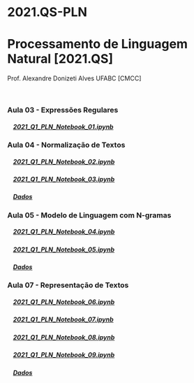 # 2021.QS-PLN
# Processamento de Linguagem Natural [2021.QS]

Prof. Alexandre Donizeti Alves
UFABC [CMCC]


<br>

### **Aula 03 - Expressões Regulares**

##### &nbsp;&nbsp;&nbsp; [2021_Q1_PLN_Notebook_01.ipynb](https://github.com/adalves-ufabc/2021.QS-PLN/blob/main/Aula%2003/2021_Q1_PLN_Notebook_01.ipynb)
  
### **Aula 04 - Normalização de Textos**
##### &nbsp;&nbsp;&nbsp; [2021_Q1_PLN_Notebook_02.ipynb](https://github.com/adalves-ufabc/2021.QS-PLN/blob/main/Aula%2004/2021_Q1_PLN_Notebook_02.ipynb)
  
##### &nbsp;&nbsp;&nbsp; [2021_Q1_PLN_Notebook_03.ipynb](https://github.com/adalves-ufabc/2021.QS-PLN/blob/main/Aula%2004/2021_Q1_PLN_Notebook_03.ipynb)
  
##### &nbsp;&nbsp;&nbsp; [Dados](https://github.com/adalves-ufabc/2021.QS-PLN/tree/main/Aula%2004/data) 

### **Aula 05 - Modelo de Linguagem com N-gramas**
##### &nbsp;&nbsp;&nbsp; [2021_Q1_PLN_Notebook_04.ipynb](https://github.com/adalves-ufabc/2021.QS-PLN/blob/main/Aula%2005/2021_Q1_PLN_Notebook_04.ipynb)
  
##### &nbsp;&nbsp;&nbsp; [2021_Q1_PLN_Notebook_05.ipynb](https://github.com/adalves-ufabc/2021.QS-PLN/blob/main/Aula%2005/2021_Q1_PLN_Notebook_05.ipynb)
  
##### &nbsp;&nbsp;&nbsp; [Dados](https://github.com/adalves-ufabc/2021.QS-PLN/tree/main/Aula%2005/data) 

### **Aula 07 - Representação de Textos**
##### &nbsp;&nbsp;&nbsp; [2021_Q1_PLN_Notebook_06.ipynb](https://github.com/adalves-ufabc/2021.QS-PLN/blob/main/Aula%2005/2021_Q1_PLN_Notebook_06.ipynb)
  
##### &nbsp;&nbsp;&nbsp; [2021_Q1_PLN_Notebook_07.ipynb](https://github.com/adalves-ufabc/2021.QS-PLN/blob/main/Aula%2005/2021_Q1_PLN_Notebook_07.ipynb)

##### &nbsp;&nbsp;&nbsp; [2021_Q1_PLN_Notebook_08.ipynb](https://github.com/adalves-ufabc/2021.QS-PLN/blob/main/Aula%2005/2021_Q1_PLN_Notebook_08.ipynb)

##### &nbsp;&nbsp;&nbsp; [2021_Q1_PLN_Notebook_09.ipynb](https://github.com/adalves-ufabc/2021.QS-PLN/blob/main/Aula%2005/2021_Q1_PLN_Notebook_09.ipynb)
  
##### &nbsp;&nbsp;&nbsp; [Dados](https://github.com/adalves-ufabc/2021.QS-PLN/tree/main/Aula%2007/data) 

